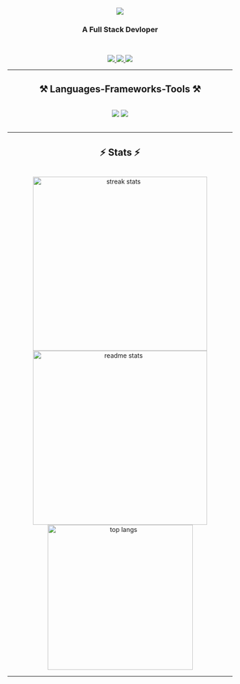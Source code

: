 
<h1 align="center">
    <img src="https://readme-typing-svg.herokuapp.com/?font=Righteous&size=35&center=true&vCenter=true&width=500&height=70&duration=4000&lines=Hi+There!+👋;+I'm+Nilesh+Shinde!;" />
</h1>

<h3 align="center">A Full Stack Devloper</h3>  

<br/>
 
<p align="center">
  <a href="https://www.linkedin.com/in/nileshshinde09/" target="_blank">
    <img src="https://skillicons.dev/icons?i=linkedin" />
  </a>
      <a href="https://www.instagram.com/striveronly/" target="_blank">
    <img src="https://skillicons.dev/icons?i=instagram" />
  </a>
      <a href="https://mail.google.com/mail/?view=cm&fs=1&tf=1&to=nileshshindeofficial.com" target="_blank">
    <img src="https://skillicons.dev/icons?i=gmail" />
  </a>
</p>

 <hr/>
 
<h2 align="center">⚒️ Languages-Frameworks-Tools ⚒️</h2>
<br/>
<div align="center">
    <img src="https://skillicons.dev/icons?i=react,html,css,vscode,github,tailwind,git,r,md" />
    <img src="https://skillicons.dev/icons?i=nextjs,ts,py,js,express,appwrite,prisma,mongodb,postman,docker,c,redux,redis,nodejs,nginx,vercel,vite,vscode,mysql,sklearn,bots,sqlite,flask,bun,kubernetes" /><br>
</div>

<br/>
<hr/>

<h2 align="center">⚡ Stats ⚡</h2>
<br>
<div align=center>
  <img width=390 src="https://github-readme-streak-stats-salesp07.vercel.app/?user=nileshshinde09&count_private=true&theme=react&border_radius=10" alt="streak stats"/>
  <img width=390 src="https://github-readme-stats-salesp07.vercel.app/api?username=nileshshinde09&count_private=true&show_icons=true&theme=react&rank_icon=github&border_radius=10" alt="readme stats" />
  <br/>
  <img width=325 align="center" src="https://github-readme-stats-salesp07.vercel.app/api/top-langs/?username=nileshshinde09&hide=HTML&langs_count=8&layout=compact&theme=react&border_radius=10&size_weight=0.5&count_weight=0.5&exclude_repo=github-readme-stats" alt="top langs" />
</div>


<hr/>

<!--  <div align="center">
<a href='https://nileshshinde.tech/' target='_blank'><img height='100' style='border:0px;height:200px;' src='https://github.com/user-attachments/assets/0909abb1-0cfa-4c4b-98d8-b9ffe73a18de' border='0' alt='nileshshinde.tech' /></a>
</div>
-->
<br/>

